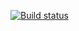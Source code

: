 [![Build status](https://ci.appveyor.com/api/projects/status/n478deyyrpug6hta?svg=true)](https://ci.appveyor.com/project/AleksandrSamsonov/aqa-lesson-5-1)